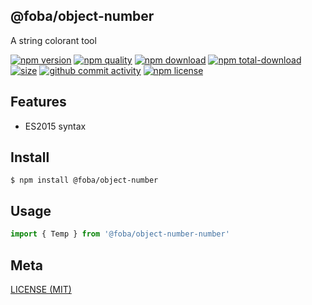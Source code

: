 ## @foba/object-number
A string colorant tool

[![npm version][npm-image]][npm-url]
[![npm quality][quality-image]][quality-url]
[![npm download][download-image]][npm-url]
[![npm total-download][total-download-image]][npm-url]
[![size][size]][size-url]
[![github commit activity][commit-image]][github-url]
[![npm license][license-image]][npm-url]

[//]: <> (Shields)
[npm-image]: https://img.shields.io/npm/v/@foba/object-number.svg?style=flat-square
[quality-image]: http://npm.packagequality.com/shield/@foba/object-number.svg?style=flat-square
[download-image]: https://img.shields.io/npm/dm/@foba/object-number.svg?style=flat-square
[total-download-image]:https://img.shields.io/npm/dt/@foba/object-number.svg?style=flat-square
[license-image]: https://img.shields.io/npm/l/@foba/object-number.svg?style=flat-square
[commit-image]: https://img.shields.io/github/commit-activity/y/hoyeungw/@foba/object-number?style=flat-square
[size]: https://flat.badgen.net/packagephobia/install/@foba/object-number

[//]: <> (Link)
[npm-url]: https://npmjs.org/package/@foba/object-number
[quality-url]: http://packagequality.com/#?package=@foba/object-number
[github-url]: https://github.com/hoyeungw/@foba/object-number
[size-url]: https://packagephobia.now.sh/result?p=@foba/object-number

## Features

- ES2015 syntax

## Install
```console
$ npm install @foba/object-number
```

## Usage
```js
import { Temp } from '@foba/object-number-number'
```

## Meta
[LICENSE (MIT)](/LICENSE)
